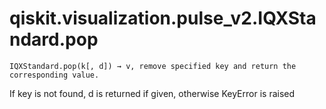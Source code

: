 # qiskit.visualization.pulse\_v2.IQXStandard.pop

`IQXStandard.pop(k[, d]) → v, remove specified key and return the corresponding value.`

If key is not found, d is returned if given, otherwise KeyError is raised
